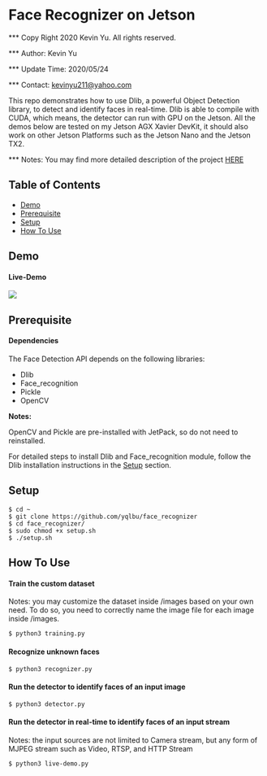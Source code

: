 # Face Recognizer on Jetson

*** Copy Right 2020 Kevin Yu. All rights reserved.

*** Author: Kevin Yu

*** Update Time: 2020/05/24

*** Contact: kevinyu211@yahoo.com

This repo demonstrates how to use Dlib, a powerful Object Detection library, to detect and identify faces in real-time. Dlib is able to compile with CUDA, which means, the detector can run with GPU on the Jetson. All the demos below are tested on my Jetson AGX Xavier DevKit, it should also work on other Jetson Platforms such as the Jetson Nano and the Jetson TX2.

*** Notes: You may find more detailed description of the project [HERE](https://hikariai.net)

Table of Contents
-----------------

* [Demo](#demo)
* [Prerequisite](#prerequisite)
* [Setup](#setup)
* [How To Use](#how-to-use)

Demo
----

#### Live-Demo

![](demo/live.gif)

<a name="demo"></a>

Prerequisite
------------

#### Dependencies

The Face Detection API depends on the following libraries:

- Dlib
- Face_recognition
- Pickle
- OpenCV

**Notes:**

OpenCV and Pickle are pre-installed with JetPack, so do not need to reinstalled.

For detailed steps to install Dlib and Face_recognition module, follow the Dlib installation instructions in the [Setup](#setup) section.

<a name="prerequisite"></a>

Setup
-----

```shell script
$ cd ~
$ git clone https://github.com/yqlbu/face_recognizer
$ cd face_recognizer/
$ sudo chmod +x setup.sh
$ ./setup.sh
```

<a name="setup"></a>

How To Use
----------

#### Train the custom dataset

Notes: you may customize the dataset inside /images based on your own need. To do so, you need to correctly name the image file for each image inside /images.

```shell script
$ python3 training.py
```

#### Recognize unknown faces

```shell script
$ python3 recognizer.py
```

#### Run the detector to identify faces of an input image

```shell script
$ python3 detector.py
```

#### Run the detector in real-time to identify faces of an input stream

Notes: the input sources are not limited to Camera stream, but any form of MJPEG stream such as Video, RTSP, and HTTP Stream

```shell script
$ python3 live-demo.py
```

<a name="how-to-use"></a>
